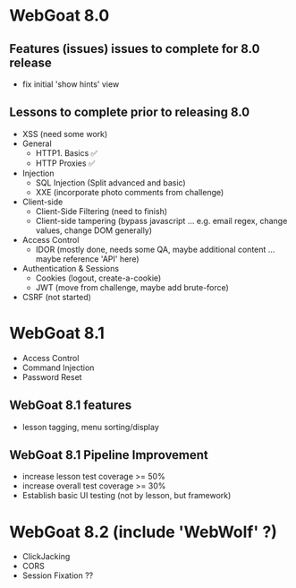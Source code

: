 # WebGoat 8.0

## Features (issues) issues to complete for 8.0 release
* fix initial 'show hints' view

## Lessons to complete prior to releasing 8.0

* XSS (need some work)
* General
  * HTTP1.  Basics ✅ 
  * HTTP Proxies ✅ 
* Injection
  * SQL Injection (Split advanced and basic)
  * XXE (incorporate photo comments from challenge)
* Client-side
  * Client-Side Filtering (need to finish)
  * Client-side tampering (bypass javascript ... e.g. email regex, change values, change DOM generally)
* Access Control
  * IDOR (mostly done, needs some QA, maybe additional content ... maybe reference 'API' here)
* Authentication & Sessions
  * Cookies (logout, create-a-cookie)
  * JWT (move from challenge, maybe add brute-force)
* CSRF (not started)

# WebGoat 8.1
* Access Control
* Command Injection
* Password Reset

## WebGoat 8.1 features
* lesson tagging, menu sorting/display

## WebGoat 8.1 Pipeline Improvement
* increase lesson test coverage >= 50%
* increase overall test coverage >= 30%
* Establish basic UI testing (not by lesson, but framework)

# WebGoat 8.2 (include 'WebWolf' ?)
* ClickJacking
* CORS
* Session Fixation ??
